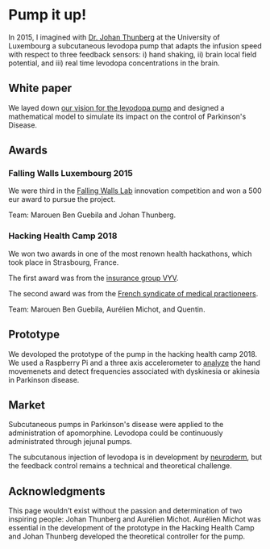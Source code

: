 # Pump it up!

In 2015, I imagined with [Dr. Johan Thunberg](https://scholar.google.fr/citations?user=EG4ZBbcAAAAJ&hl=en) at the University of Luxembourg a subcutaneous levodopa pump that adapts the infusion speed with respect to three feedback sensors: i) hand shaking, ii) brain local
field potential, and iii) real time levodopa concentrations in the brain.

## White paper
We layed down [our vision for the levodopa pump](https://arxiv.org/abs/1608.07232) and designed a mathematical model to simulate its impact on the control of Parkinson's Disease.

## Awards

### Falling Walls Luxembourg 2015
We were third in the [Falling Walls Lab](https://wwwfr.uni.lu/universite/actualites/a_la_une/pranjul_shah_is_the_falling_walls_lab_winner) innovation competition and won a 500 eur award to pursue the project.

Team: Marouen Ben Guebila and Johan Thunberg.

### Hacking Health Camp 2018
We won two awards in one of the most renown health hackathons, which took place in Strasbourg, France.

The first award was from the [insurance group VYV](https://www.groupe-vyv.fr/).

The second award was from the [French syndicate of medical practioneers](http://www.lesml.org/).

Team: Marouen Ben Guebila, Aurélien Michot, and Quentin.

## Prototype
We devoloped the prototype of the pump in the hacking health camp 2018.
We used a Raspberry Pi and a three axis accelerometer to [analyze](https://github.com/marouenbg/pump-it-up) the hand movemenets and detect frequencies associated with dyskinesia or akinesia in Parkinson disease.

## Market
Subcutaneous pumps in Parkinson's disease were applied to the administration of apomorphine. Levodopa could be continuously administrated through jejunal pumps.

The subcutanous injection of levodopa is in development by [neuroderm](http://neuroderm.com/), but the feedback control remains a technical and theoretical challenge.

## Acknowledgments
This page wouldn't exist without the passion and determination of two inspiring people: Johan Thunberg and Aurélien Michot.
Aurélien Michot was essential in the development of the prototype in the Hacking Health Camp and Johan Thunberg developed the theoretical controller for the pump.